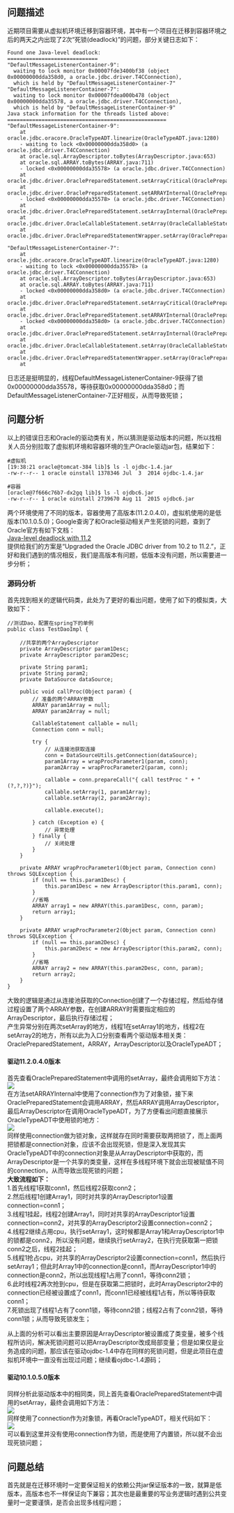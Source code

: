 ﻿## 问题描述

近期项目需要从虚拟机环境迁移到容器环境，其中有一个项目在迁移到容器环境之后的两天之内出现了2次“死锁(deadlock)”的问题，部分关键日志如下：

```
Found one Java-level deadlock:
=============================
"DefaultMessageListenerContainer-9":
  waiting to lock monitor 0x00007fde3400bf38 (object 0x00000000dda358d0, a oracle.jdbc.driver.T4CConnection),
  which is held by "DefaultMessageListenerContainer-7"
"DefaultMessageListenerContainer-7":
  waiting to lock monitor 0x00007fdea000b478 (object 0x00000000dda35578, a oracle.jdbc.driver.T4CConnection),
  which is held by "DefaultMessageListenerContainer-9"
Java stack information for the threads listed above:
===================================================
"DefaultMessageListenerContainer-9":
    at oracle.jdbc.oracore.OracleTypeADT.linearize(OracleTypeADT.java:1280)
    - waiting to lock <0x00000000dda358d0> (a oracle.jdbc.driver.T4CConnection)
    at oracle.sql.ArrayDescriptor.toBytes(ArrayDescriptor.java:653)
    at oracle.sql.ARRAY.toBytes(ARRAY.java:711)
    - locked <0x00000000dda35578> (a oracle.jdbc.driver.T4CConnection)
    at oracle.jdbc.driver.OraclePreparedStatement.setArrayCritical(OraclePreparedStatement.java:6049)
    at oracle.jdbc.driver.OraclePreparedStatement.setARRAYInternal(OraclePreparedStatement.java:6008)
    - locked <0x00000000dda35578> (a oracle.jdbc.driver.T4CConnection)
    at oracle.jdbc.driver.OraclePreparedStatement.setArrayInternal(OraclePreparedStatement.java:5963)
    at oracle.jdbc.driver.OracleCallableStatement.setArray(OracleCallableStatement.java:4833)
    at oracle.jdbc.driver.OraclePreparedStatementWrapper.setArray(OraclePreparedStatementWrapper.java:114)

```

```
"DefaultMessageListenerContainer-7":
    at oracle.jdbc.oracore.OracleTypeADT.linearize(OracleTypeADT.java:1280)
    - waiting to lock <0x00000000dda35578> (a oracle.jdbc.driver.T4CConnection)
    at oracle.sql.ArrayDescriptor.toBytes(ArrayDescriptor.java:653)
    at oracle.sql.ARRAY.toBytes(ARRAY.java:711)
    - locked <0x00000000dda358d0> (a oracle.jdbc.driver.T4CConnection)
    at oracle.jdbc.driver.OraclePreparedStatement.setArrayCritical(OraclePreparedStatement.java:6049)
    at oracle.jdbc.driver.OraclePreparedStatement.setARRAYInternal(OraclePreparedStatement.java:6008)
    - locked <0x00000000dda358d0> (a oracle.jdbc.driver.T4CConnection)
    at oracle.jdbc.driver.OraclePreparedStatement.setArrayInternal(OraclePreparedStatement.java:5963)
    at oracle.jdbc.driver.OracleCallableStatement.setArray(OracleCallableStatement.java:4833)
    at oracle.jdbc.driver.OraclePreparedStatementWrapper.setArray(OraclePreparedStatementWrapper.java:114)
    at

```

日志还是挺明显的，线程DefaultMessageListenerContainer-9获得了锁0x00000000dda35578，等待获取0x00000000dda358d0；而DefaultMessageListenerContainer-7正好相反，从而导致死锁；

## 问题分析

以上的错误日志和Oracle的驱动类有关，所以猜测是驱动版本的问题，所以找相关人员分别拉取了虚拟机环境和容器环境的生产Oracle驱动jar包，结果如下：

```
#虚拟机
[19:38:21 oracle@tomcat-384 lib]$ ls -l ojdbc-1.4.jar
-rw-r--r-- 1 oracle oinstall 1378346 Jul  3  2014 ojdbc-1.4.jar
 
#容器
[oracle@7f666c76b7-dx2gq lib]$ ls -l ojdbc6.jar
-rw-r--r-- 1 oracle oinstall 2739670 Aug 11  2015 ojdbc6.jar

```

两个环境使用了不同的版本，容器使用了高版本(11.2.0.4.0)，虚拟机使用的是低版本(10.1.0.5.0)；Google查询了和Oracle驱动相关产生死锁的问题，查到了Oracle官方有如下文档：  
[Java-level deadlock with 11.2](https://support.oracle.com/knowledge/Middleware/1271651_1.html)  
提供给我们的方案是“Upgraded the Oracle JDBC driver from 10.2 to 11.2.”，正好和我们遇到的情况相反，我们是高版本有问题，低版本没有问题，所以需要进一步分析；

### 源码分析

首先找到相关的逻辑代码类，此处为了更好的看出问题，使用了如下的模拟类，大致如下：

```
//测试Dao，配置在spring下的单例
public class TestDaoImpl {

    //共享的两个ArrayDescriptor
    private ArrayDescriptor param1Desc;
    private ArrayDescriptor param2Desc;

    private String param1;
    private String param2;
    private DataSource dataSource;

    public void callProc(Object param) {
        // 准备的两个ARRAY参数
        ARRAY param1Array = null;
        ARRAY param2Array = null;

        CallableStatement callable = null;
        Connection conn = null;

        try {
            // 从连接池获取连接
            conn = DataSourceUtils.getConnection(dataSource);
            param1Array = wrapProcParameter1(param, conn);
            param2Array = wrapProcParameter2(param, conn);

            callable = conn.prepareCall("{ call testProc " + "(?,?,?)}");
            callable.setArray(1, param1Array);
            callable.setArray(2, param2Array);

            callable.execute();

        } catch (Exception e) {
            // 异常处理
        } finally {
            // 关闭处理
        }
    }

    private ARRAY wrapProcParameter1(Object param, Connection conn) throws SQLException {
        if (null == this.param1Desc) {
            this.param1Desc = new ArrayDescriptor(this.param1, conn);
        }
        //省略
        ARRAY array1 = new ARRAY(this.param1Desc, conn, param);
        return array1;
    }

    private ARRAY wrapProcParameter2(Object param, Connection conn) throws SQLException {
        if (null == this.param2Desc) {
            this.param2Desc = new ArrayDescriptor(this.param2, conn);
        }
        //省略
        ARRAY array2 = new ARRAY(this.param2Desc, conn, param);
        return array2;
    }
}

```

大致的逻辑是通过从连接池获取的Connection创建了一个存储过程，然后给存储过程设置了两个ARRAY参数，在创建ARRAY时需要指定相应的ArrayDescriptor，最后执行存储过程；  
产生异常分别在两次setArray的地方，线程1在setArray1的地方，线程2在setArray2的地方，所有以此为入口分别查看两个驱动版本相关类：OraclePreparedStatement，ARRAY，ArrayDescriptor以及OracleTypeADT；

#### 驱动11.2.0.4.0版本

首先查看OraclePreparedStatement中调用的setArray，最终会调用如下方法：  
![](https://oscimg.oschina.net/oscnet/b8e67d7728b644c0a83033022cef59426c6.jpg)  
在方法setARRAYInternal中使用了connection作为了对象锁，接下来OraclePreparedStatement会调用ARRAY，然后ARRAY调用ArrayDescriptor，最后ArrayDescriptor在调用OracleTypeADT，为了方便看出问题直接展示OracleTypeADT中使用锁的地方：  
![](https://oscimg.oschina.net/oscnet/8b06332552732bdc27594b5d940f61a1c39.jpg)  
同样使用connection做为锁对象，这样就存在同时需要获取两把锁了，而上面两把锁都是connection对象，应该不会出现死锁，但是深入发现其实OracleTypeADT中的connection对象是从ArrayDescriptor中获取的，而ArrayDescriptor是一个共享的类变量，这样在多线程环境下就会出现被赋值不同的connection，从而导致出现死锁的问题；  
**大致流程如下：**  
1.首先线程1获取conn1，然后线程2获取conn2；  
2.然后线程1创建Array1，同时对共享的ArrayDescriptor1设置connection=conn1；  
3.线程1挂起，线程2创建Array1，同时对共享的ArrayDescriptor1设置connection=conn2，对共享的ArrayDescriptor2设置connection=conn2；  
4.线程2继续占用cpu，执行setArray1，这时候都是Array1和ArrayDescriptor1中的锁都是conn2，所以没有问题，继续执行setArray2，在执行完获取第一把锁conn2之后，线程2挂起；  
5.线程1抢占cpu，对共享的ArrayDescriptor2设置connection=conn1，然后执行setArray1；但此时Array1中的connection是conn1，而ArrayDescriptor1中的connection是conn2，所以出现线程1占用了conn1，等待conn2锁；  
6.此时线程2再次抢到cpu，但是在获取第二把锁时，此时ArrayDescriptor2中的connection已经被设置成了conn1，而conn1已经被线程1占有，所以等待获取conn1；  
7.死锁出现了线程1占有了conn1锁，等待conn2锁；线程2占有了conn2锁，等待conn1锁；从而导致死锁发生；

从上面的分析可以看出主要原因是ArrayDescriptor被设置成了类变量，被多个线程所访问，解决死锁问题可以把ArrayDescriptor改成局部变量；但是如果仅是业务造成的问题，那应该在驱动ojdbc-1.4中存在同样的死锁问题，但是此项目在虚拟机环境中一直没有出现过问题；继续看ojdbc-1.4源码；

#### 驱动10.1.0.5.0版本

同样分析此驱动版本中的相同类，同上首先查看OraclePreparedStatement中调用的setArray，最终会调用如下方法：  
![](https://oscimg.oschina.net/oscnet/fac1cd965f1ddc5f60029dbec892e657d9f.jpg)  
同样使用了connection作为对象锁，再看OracleTypeADT，相关代码如下：  
![](https://oscimg.oschina.net/oscnet/c36f41e23af1e21f7db3fc2bc65b5c6e5a1.jpg)  
可以看到这里并没有使用connection作为锁，而是使用了内置锁，所以就不会出现死锁问题；

## 问题总结

首先就是在迁移环境时一定要保证相关的依赖公共jar保证版本的一致，就算是低版本，高版本也不一样保证向下兼容；其次也是最重要的写业务逻辑时遇到公共变量时一定要谨慎，是否会出现多线程问题；